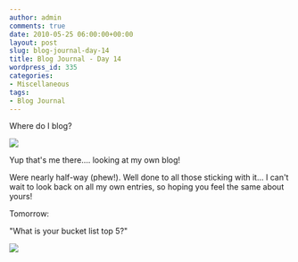 ```yaml
---
author: admin
comments: true
date: 2010-05-25 06:00:00+00:00
layout: post
slug: blog-journal-day-14
title: Blog Journal - Day 14
wordpress_id: 335
categories:
- Miscellaneous
tags:
- Blog Journal
---
```


Where do I blog?

  


[![](http://farm4.static.flickr.com/3370/4636057917_a11dc6069c_b.jpg)](http://farm4.static.flickr.com/3370/4636057917_a11dc6069c_b.jpg)

  


Yup that's me there.... looking at my own blog!

  


Were nearly half-way (phew!).  Well done to all those sticking with it... I can't wait to look back on all my own entries, so hoping you feel the same about yours!

  


Tomorrow:

"What is your bucket list top 5?"

  


![](https://blogger.googleusercontent.com/tracker/251139911615938991-120522674888404805?l=www.outmumbered.com)
